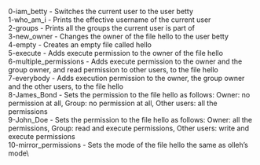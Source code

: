 0-iam_betty		-  Switches the current user to the user betty\
1-who_am_i		-  Prints the effective username of the current user\
2-groups		-  Prints all the groups the current user is part of\
3-new_owner		-  Changes the owner of the file hello to the user betty\
4-empty			-  Creates an empty file called hello\
5-execute		-  Adds execute permission to the owner of the file hello\
6-multiple_permissions	-  Adds execute permission to the owner and the group owner, and read permission to other users, to the file hello\
7-everybody		-  Adds execution permission to the owner, the group owner and the other users, to the file hello\
8-James_Bond		-  Sets the permission to the file hello as follows: Owner: no permission at all, Group: no permission at all, Other users: all the permissions\
9-John_Doe		-  Sets the permission to the file hello as follows: Owner: all the permissions, Group: read and execute permissions, Other users: write and execute permissions\
10-mirror_permissions	-  Sets the mode of the file hello the same as olleh’s mode\
